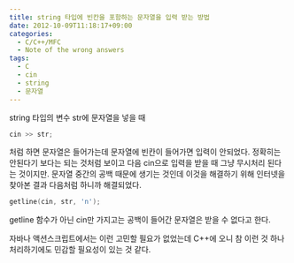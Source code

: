 ```yaml
---
title: string 타입에 빈칸을 포함하는 문자열을 입력 받는 방법
date: 2012-10-09T11:18:17+09:00
categories:
  - C/C++/MFC
  - Note of the wrong answers
tags:
  - C
  - cin
  - string
  - 문자열
---
```

string 타입의 변수 str에 문자열을 넣을 때

```cpp
cin >> str;
```

처럼 하면 문자열은 들어가는데 문자열에 빈칸이 들어가면 입력이 안되었다. 정확히는 안된다기 보다는 되는 것처럼 보이고 다음 cin으로 입력을 받을 때 그냥 무시처리 된다는 것이지만. 문자열 중간의 공백 때문에 생기는 것인데 이것을 해결하기 위해 인터넷을 찾아본 결과 다음처럼 하니까 해결되었다.

```cpp
getline(cin, str, 'n');
```

getline 함수가 아닌 cin만 가지고는 공백이 들어간 문자열은 받을 수 없다고 한다.

자바나 액션스크립트에서는 이런 고민할 필요가 없었는데 C++에 오니 참 이런 것 하나 처리하기에도 민감할 필요성이 있는 것 같다.

